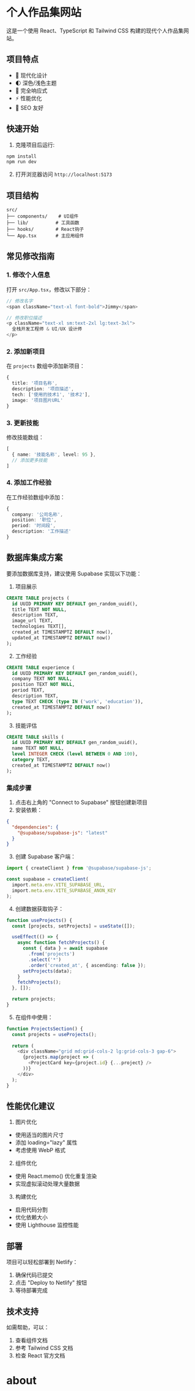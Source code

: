 # 个人作品集网站

这是一个使用 React、TypeScript 和 Tailwind CSS 构建的现代个人作品集网站。

## 项目特点

- 🎨 现代化设计
- 🌓 深色/浅色主题
- 📱 完全响应式
- ⚡ 性能优化
- 🎯 SEO 友好

## 快速开始

1. 克隆项目后运行:

```bash
npm install
npm run dev
```

2. 打开浏览器访问 `http://localhost:5173`

## 项目结构

```
src/
├── components/    # UI组件
├── lib/          # 工具函数
├── hooks/        # React钩子
└── App.tsx       # 主应用组件
```

## 常见修改指南

### 1. 修改个人信息

打开 `src/App.tsx`，修改以下部分：

```typescript
// 修改名字
<span className="text-xl font-bold">Jimmy</span>

// 修改职位描述
<p className="text-xl sm:text-2xl lg:text-3xl">
  全栈开发工程师 & UI/UX 设计师
</p>
```

### 2. 添加新项目

在 `projects` 数组中添加新项目：

```typescript
{
  title: '项目名称',
  description: '项目描述',
  tech: ['使用的技术1', '技术2'],
  image: '项目图片URL'
}
```

### 3. 更新技能

修改技能数组：

```typescript
[
  { name: '技能名称', level: 95 },
  // 添加更多技能
]
```

### 4. 添加工作经验

在工作经验数组中添加：

```typescript
{
  company: '公司名称',
  position: '职位',
  period: '时间段',
  description: '工作描述'
}
```

## 数据库集成方案

要添加数据库支持，建议使用 Supabase 实现以下功能：

1. 项目展示

```sql
CREATE TABLE projects (
  id UUID PRIMARY KEY DEFAULT gen_random_uuid(),
  title TEXT NOT NULL,
  description TEXT,
  image_url TEXT,
  technologies TEXT[],
  created_at TIMESTAMPTZ DEFAULT now(),
  updated_at TIMESTAMPTZ DEFAULT now()
);
```

2. 工作经验

```sql
CREATE TABLE experience (
  id UUID PRIMARY KEY DEFAULT gen_random_uuid(),
  company TEXT NOT NULL,
  position TEXT NOT NULL,
  period TEXT,
  description TEXT,
  type TEXT CHECK (type IN ('work', 'education')),
  created_at TIMESTAMPTZ DEFAULT now()
);
```

3. 技能评估

```sql
CREATE TABLE skills (
  id UUID PRIMARY KEY DEFAULT gen_random_uuid(),
  name TEXT NOT NULL,
  level INTEGER CHECK (level BETWEEN 0 AND 100),
  category TEXT,
  created_at TIMESTAMPTZ DEFAULT now()
);
```

### 集成步骤

1. 点击右上角的 "Connect to Supabase" 按钮创建新项目
2. 安装依赖：

```json
{
  "dependencies": {
    "@supabase/supabase-js": "latest"
  }
}
```

3. 创建 Supabase 客户端：

```typescript
import { createClient } from '@supabase/supabase-js';

const supabase = createClient(
  import.meta.env.VITE_SUPABASE_URL,
  import.meta.env.VITE_SUPABASE_ANON_KEY
);
```

4. 创建数据获取钩子：

```typescript
function useProjects() {
  const [projects, setProjects] = useState([]);

  useEffect(() => {
    async function fetchProjects() {
      const { data } = await supabase
        .from('projects')
        .select('*')
        .order('created_at', { ascending: false });
      setProjects(data);
    }
    fetchProjects();
  }, []);

  return projects;
}
```

5. 在组件中使用：

```typescript
function ProjectsSection() {
  const projects = useProjects();
  
  return (
    <div className="grid md:grid-cols-2 lg:grid-cols-3 gap-6">
      {projects.map(project => (
        <ProjectCard key={project.id} {...project} />
      ))}
    </div>
  );
}
```

## 性能优化建议

1. 图片优化

- 使用适当的图片尺寸
- 添加 loading="lazy" 属性
- 考虑使用 WebP 格式

2. 组件优化

- 使用 React.memo() 优化重复渲染
- 实现虚拟滚动处理大量数据

3. 构建优化

- 启用代码分割
- 优化依赖大小
- 使用 Lighthouse 监控性能

## 部署

项目可以轻松部署到 Netlify：

1. 确保代码已提交
2. 点击 "Deploy to Netlify" 按钮
3. 等待部署完成

## 技术支持

如需帮助，可以：

1. 查看组件文档
2. 参考 Tailwind CSS 文档
3. 检查 React 官方文档
# about
